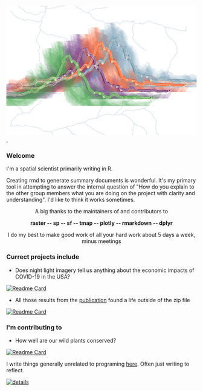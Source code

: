 <div align="center">
  <img width="100%" height = "344px" src= "https://github.com/dcarver1/carverd/blob/381d09da521ac20ff1aa2b0c4962074f496f2b4c/assests/hydrographArt.PNG" alt="flow" />
</div>, 


### Welcome
I'm a spatial scientist primarily writing in R. 

Creating rmd to generate summary documents is wonderful. It's my primary tool in attempting to answer the internal question of "How do you explain to the other group members what you are doing on the project with clarity and understanding". I'd like to think it works sometimes. 

<div align="center"> 
  A big thanks to the maintainers of and contributors to
  
**raster -- sp -- sf -- tmap -- plotly -- rmarkdown -- dplyr** 

I do my best to make good work of all your hard work about 5 days a week, minus meetings 
</div>


### Currect projects include 
- Does night light imagery tell us anything about the economic impacts of COVID-19 in the USA?

[![Readme Card](https://github-readme-stats.vercel.app/api/pin/?username=dcarver1&repo=covidNightLights)](https://github.com/dcarver1/covidNightLights)

- All those results from the [publication](https://www.pnas.org/content/117/52/33351) found a life outside of the zip file

[![Readme Card](https://github-readme-stats.vercel.app/api/pin/?username=dcarver1&repo=cwrUSA_maps)](https://github.com/dcarver1/covidNightLights)

### I'm contributing to 
- How well are our wild plants conserved? 

[![Readme Card](https://github-readme-stats.vercel.app/api/pin/?username=CIAT-DAPA&repo=GapAnalysis)](https://github.com/CIAT-DAPA/GapAnalysis)

I write things generally unrelated to programing [here](https://carverd.com). Often just writing to reflect. 


[![details](https://github-readme-stats.vercel.app/api?username=dcarver1)](https://github.com/anuraghazra/github-readme-stats)

<!--
**dcarver1/dcarver1** is a ✨ _special_ ✨ repository because its `README.md` (this file) appears on your GitHub profile.

Here are some ideas to get you started:

- 🔭 I’m currently working on ...
- 🌱 I’m currently learning ...
- 👯 I’m looking to collaborate on ...
- 🤔 I’m looking for help with ...
- 💬 Ask me about ...
- 📫 How to reach me: ...
- 😄 Pronouns: ...
- ⚡ Fun fact: ...
-->
